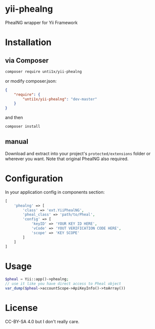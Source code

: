 yii-phealng
===========

PhealNG wrapper for Yii Framework

Installation
============

via Composer
------------

```bash
composer require unti1x/yii-phealng
```

or modify composer.json:

```json
{
    "require": {
        "unti1x/yii-phealng": "dev-master"
    }
}
```

and then
```bash
composer install
```

manual
------

Download and extract into your project's `protected/extensions` folder or
wherever you want.
Note that original PhealNG also required.


Configuration
=============

In your application config in components section:
```php
[
	'phealng' => [
		'class' => 'ext.YiiPhealNG',
		'pheal_class' => 'path/to/Pheal',
		'config' => [
			'keyID' => 'YOUR KEY ID HERE',
			'vCode' => 'YOUT VERIFICATION CODE HERE',
			'scope' => 'KEY SCOPE'
		]
	]
]
```

Usage
=====

```php
$pheal = Yii::app()->phealng;
// use it like you have direct access to Pheal object
var_dump($pheal->accountScope->ApiKeyInfo()->toArray())
```

License
=======
CC-BY-SA 4.0 but I don't really care.
